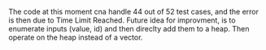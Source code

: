 The code at this moment cna handle 44 out of 52 test cases, and the error is then due to Time Limit Reached. Future idea for improvment, is to enumerate inputs (value, id) and then direclty add them to a heap. Then operate on the heap instead of a vector.